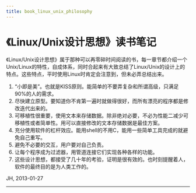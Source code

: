 ```yaml
---
title: book_linux_unix_philosophy
---
```


<head>
<link rel='stylesheet' href='/style/github2.css'/>
<meta http-equiv="Content-Type" content="text/html; charset=utf-8" />
</head>

《Linux/Unix设计思想》读书笔记
============================

《Linux/Unix设计思想》属于那种可以再零碎时间阅读的书，每一章节都介绍一个Unix/Linux的特性，自成体系，同时合起来有大致总结了Linux/Unix的设计上的特点。这些特点，平时使用Linux时肯定会注意到，但未必弄总结出来。

1. “小即是美”。也就是KISS原则。能简单的不要弄复杂和所谓高级，只满足90%的人的需求。
2. 尽快建立原型。要知道你不肯第一遍时就做得很好，而所有漂亮的程序都是修改迭代出来的。
3. 可移植性很重要，使用文本来存储数据。除非绝对必要，不必为性能二减少可移植性或者简单性。用可以直接修改的文本存储数据是最佳方案。
4. 充分使用软件的杠杆效应。能用shell的不用C，能用一些简单工具完成的就避免自己重写。
5. 避免不必要的交互，用户要对自己负责。
6. 让每个程序成为过滤器，用管道连接它们实现各种各样的功能。
7. 这些设计思想，都接受了几十年的考验，证明是很有效的。也时刻提醒着人，软件的最终目的是为人类工作的。

JH, 2013-01-27

----

<div id="disqus_thread"></div>
<script type="text/javascript">
/* * * CONFIGURATION VARIABLES: EDIT BEFORE PASTING INTO YOUR WEBPAGE * * */
    var disqus_shortname = 'gaopenghigh'; // required: replace example with your forum shortname

    /* * * DON'T EDIT BELOW THIS LINE * * */
    (function() {
        var dsq = document.createElement('script'); dsq.type = 'text/javascript'; dsq.async = true;
        dsq.src = '//' + disqus_shortname + '.disqus.com/embed.js';
        (document.getElementsByTagName('head')[0] || document.getElementsByTagName('body')[0]).appendChild(dsq);
    })();
</script>
<script>
  (function(i,s,o,g,r,a,m){i['GoogleAnalyticsObject']=r;i[r]=i[r]||function(){
  (i[r].q=i[r].q||[]).push(arguments)},i[r].l=1*new Date();a=s.createElement(o),
  m=s.getElementsByTagName(o)[0];a.async=1;a.src=g;m.parentNode.insertBefore(a,m)
  })(window,document,'script','//www.google-analytics.com/analytics.js','ga');

  ga('create', 'UA-40539766-1', 'github.com');
  ga('send', 'pageview');

</script>
